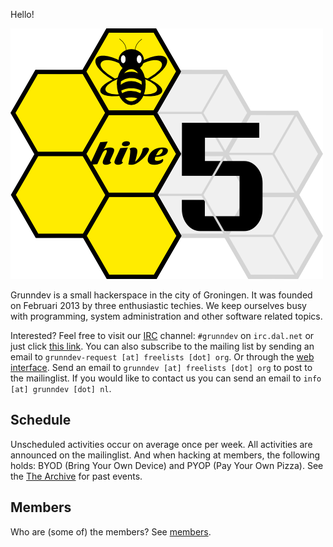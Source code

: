 Hello!

<p><img class="pure-img w60 c" src="images/logo.png" alt="Grunndev logo"/></p>

Grunndev is a small hackerspace in the city of Groningen. It was founded on
Februari 2013 by three enthusiastic techies. We keep ourselves busy with
programming, system administration and other software related topics.

Interested? Feel free to visit our [IRC][1] channel: `#grunndev` on
`irc.dal.net` or just click
[this link][2]. You can also subscribe to the mailing list by sending an email
to `grunndev-request [at] freelists [dot] org`. Or through the [web interface][3].
Send an email to `grunndev [at] freelists [dot] org` to post to the mailinglist.
If you would like to contact us you can send an email to
`info [at] grunndev [dot] nl`.

[1]: http://www.irchelp.org/irchelp/irctutorial.html
[2]: https://m.dal.net/#grunndev
[3]: http://www.freelists.org/list/grunndev


Schedule
--------

Unscheduled activities occur on average once per week. All activities are
announced on the mailinglist. And when hacking at members, the following holds:
BYOD (Bring Your Own Device) and PYOP (Pay Your Own Pizza). See the
[The Archive]({{url}}/archive.html) for past events.


Members
-------

Who are (some of) the members? See [members]({{url}}/members.html).
